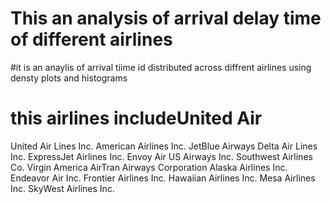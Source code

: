 # This an analysis of arrival delay time of different airlines
#it is an anaylis of arrival tiime id distributed across diffrent airlines using densty plots and  histograms
# this airlines includeUnited Air
United Air Lines Inc.
American Airlines Inc.
JetBlue Airways
Delta Air Lines Inc.
ExpressJet Airlines Inc.
Envoy Air
US Airways Inc.
Southwest Airlines Co.
Virgin America
AirTran Airways Corporation
Alaska Airlines Inc.
Endeavor Air Inc.
Frontier Airlines Inc.
Hawaiian Airlines Inc.
Mesa Airlines Inc.
SkyWest Airlines Inc.

